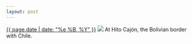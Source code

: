 ```yaml
---
layout: post
---
```


<p>
  <time><a href="/132">{{ page.date | date: "%e %B, %Y" }}</a></time>
  <a href="/132"><img src="{{ site.assets_url }}/132.jpg"/></a>
  <span>At Hito Cajón, the Bolivian border with Chile.</span>
</p>
